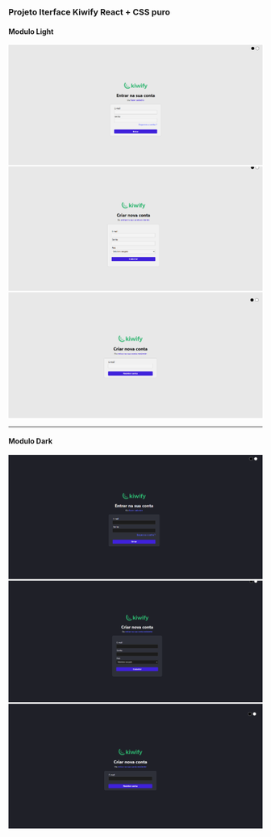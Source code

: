 ### Projeto Iterface Kiwify React + CSS puro

#### Modulo Light
<img src="./screens/1-page-login-LIGHT.png" alt="Tela de login" />
<img src="./screens/2-page-cadastro-LIGHT.png" alt="Tela de cadastro" />
<img src="./screens/3-page-esqueceu-LIGHT.png" alt="Tela de esqueceu senha" />

<br />
<hr />

#### Modulo Dark

<img src="./screens/1-page-login-DARK.png" alt="Tela de login" />
<img src="./screens/2-page-cadastro-DARK.png" alt="Tela de cadastro" />
<img src="./screens/3-page-esqueceu-DARK.png" alt="Tela de esqueceu a senha" />